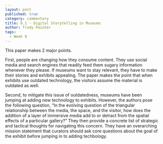 ```yaml
---
layout: post
published: true
category: commentary
title: 8.1 - Digital Storytelling in Museums
author: Trudy Painter
tags:
  - Week 8
---
```

This paper makes 2 major points. 

First, people are changing how they consume content. They use social media and search engines that readily feed them sugary information whenever they please. If museums want to stay relevant, they have to make their stories and exhibits appealing. The paper makes the point that when exhibits use outdated technology, the visitors assume the material is outdated as well.

Second, to mitigate this issue of outdatedness, museums have been jumping at adding new technology to exhibits. However, the authors pose the following question, “In the evolving question of the triangular relationship between the media, the space, and the visitor, how does the addition of a layer of immersive media add to or detract from the spatial effects of a particular gallery?” They then provide a concrete list of strategic and tactical thoughts for navigating this concern. They have an overarching mission statement that curators should ask core questions about the goal of the exhibit before jumping in to adding techbology. 
